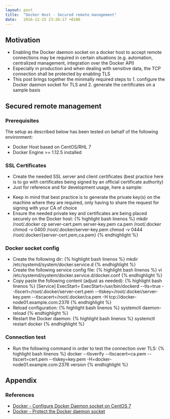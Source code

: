 ```yaml
---
layout: post
title:  "Docker Host - Secured remote management"
date:   2016-12-25 23:26:17 +0100
---
```


## Motivation

* Enabling the Docker daemon socket on a docker host to accept remote connections may be required in certain situations (e.g. automation, centralized management, integration over the Docker API)
* Especially in production and when dealing with sensitive data, the TCP connection shall be protected by enabling TLS
* This post brings together the minimally required steps to 1. configure the Docker daemon socket for TLS and 2. generate the certificates on a sample basis

## Secured remote management

### Prerequisites

The setup as described below has been tested on behalf of the following environment:
* Docker Host based on CentOS/RHL 7
* Docker Engine >= 1.12.5 installed

### SSL Certificates

* Create the needed SSL server and client certificates (best practice here is to go with certificates being signed by an official certificate authority)
* Just for reference and for development usage, here a sample:
<script src="https://gist.github.com/polster/5ea79927cf9a496c7da84ee70d8abdd4.js"></script>
* Keep in mind that best practice is to generate the private key(s) on the machine where they are required, only having to share the request for signing with your CA of choice
* Ensure the needed private key and certificates are being placed securely on the Docker host:
{% highlight bash linenos %}
mkdir /root/.docker
cp server-cert.pem server-key.pem ca.pem /root/.docker
chmod -v 0400 /root/.docker/server-key.pem
chmod -v 0444 /root/.docker/{server-cert.pem,ca.pem}
{% endhighlight %}

### Docker socket config

* Create the following dir:
{% highlight bash linenos %}
mkdir /etc/systemd/system/docker.service.d
{% endhighlight %}
* Create the following service config file:
{% highlight bash linenos %}
vi /etc/systemd/system/docker.service.d/docker.conf
{% endhighlight %}
* Copy paste the following content (adjust as needed):
{% highlight bash linenos %}
[Service]
ExecStart=
ExecStart=/usr/bin/dockerd --tls=true --tlscert=/root/.docker/server-cert.pem --tlskey=/root/.docker/server-key.pem --tlscacert=/root/.docker/ca.pem -H tcp://docker-node01.example.com:2376
{% endhighlight %}
* Reload configuration:
{% highlight bash linenos %}
systemctl daemon-reload
{% endhighlight %}
* Restart the Docker daemon:
{% highlight bash linenos %}
systemctl restart docker
{% endhighlight %}

### Connection test

* Run the following command in order to test the connection over TLS:
{% highlight bash linenos %}
docker --tlsverify --tlscacert=ca.pem --tlscert=cert.pem --tlskey=key.pem -H=docker-node01.example.com:2376 version
{% endhighlight %}

## Appendix

### References

* [Docker - Configure Docker Daemon socket on CentOS 7](https://docs.docker.com/engine/admin/#/configuring-docker-1)
* [Docker - Protect the Docker daemon socket](https://docs.docker.com/engine/security/https/)
